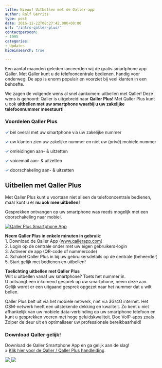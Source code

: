 ```yaml
---
title: Nieuw! Uitbellen met de Qaller-app
author: Ralf Gerrits
type: post
date: 2016-12-22T08:27:42.000+00:00
url: "/intro-qaller-plus/"
contactpersoon:
- 1995
categories:
- Updates
hideinsearch: true

---
```

Een aantal maanden geleden lanceerden wij de gratis smartphone app Qaller. Met Qaller kunt u de telefooncentrale bedienen, handig voor onderweg. De app is enorm populair en voorziet bij veel klanten in een behoefte.

<!--more-->

We zagen de volgende wens al snel aankomen: uitbellen met Qaller! Deze wens is gehoord: Qaller is uitgebreid naar **Qaller Plus**! Met Qaller Plus kunt u ook **uitbellen met uw smartphone waarbij u uw zakelijke telefoonnummer meestuurt**!

### Voordelen Qaller Plus

<span style="color:#5184c4"><strong>✓</strong></span> bel overal met uw smartphone via uw zakelijke nummer

<span style="color:#5184c4"><strong>✓</strong></span> uw klanten zien uw zakelijke nummer en niet uw (privé) mobiele nummer

<span style="color:#5184c4"><strong>✓</strong></span> omleidingen aan- & uitzetten

<span style="color:#5184c4"><strong>✓</strong></span> voicemail aan- & uitzetten

<span style="color:#5184c4"><strong>✓</strong></span> doorschakeling aan- & uitzetten

## Uitbellen met Qaller Plus

Met Qaller Plus kunt u voortaan niet alleen de telefooncentrale bedienen, maar kunt u er **nu ook mee uitbellen!**

Gesprekken ontvangen op uw smartphone was reeds mogelijk met een doorschakeling naar mobiel.

<a href="https://www.callvoiptelefonie.nl/qaller/"><img src="https://res.cloudinary.com/callvoip/image/upload/v1556647042/Manual_Qaller_screenprint_2_250x445.png" alt="Qaller Plus Smartphone App" class="alignright size-full" /></a>

<b>Neem Qaller Plus in enkele minuten in gebruik: </b><br /> 1. Download de Qaller App (<a href="https://www.qallerapp.com" target="_blank">www.qallerapp.com</a>)<br /> 2. Login op de centrale onder met uw eigen gebruikers-login<br /> 3. Activeer de app (QR-code of nummercode)<br /> 4. Schakel Qaller Plus in bij uw gebruikersdetails op de centrale (beheerder)<br /> 5. Start gelijk met bedienen en uitbellen!

<b>Toelichting uitbellen met Qaller Plus </b><br /> Wilt u uitbellen vanaf uw smartphone? Toets het nummer in.<br /> U ontvangt een inkomend gesprek op uw smartphone, neem deze aan.<br /> Gelijk wordt er een uitgaand gesprek opgezet naar het nummer dat u wilt bellen.

Qaller Plus belt uit via het mobiele netwerk, niet via 3G/4G internet. Het GSM-netwerk heeft een uitstekende dekking en kwaliteit. Zo bent u niet afhankelijk van uw mobiele data-verbinding op uw smartphone telefoon en kunt u gesprekken voeren met hoge geluidskwaliteit. Doe VoIP-apps zoals Zoiper de deur uit en optimaliseer uw professionele bereikbaarheid!

### Download Qaller gelijk!

Download de Qaller Smartphone App en ga gelijk aan de slag!<br /> &raquo; <a href="https://www.simmpl.nl/downloads/Simmpl_handleiding_qaller_mobile_app.pdf" target="_blank">Klik hier voor de Qaller / Qaller Plus handleiding</a>.


<a href="https://itunes.apple.com/us/app/qaller/id1140548146?mt=8" target="_blank">
<img src="https://res.cloudinary.com/callvoip/image/upload/v1556647042/App-Stroe.png" class="aligncenter size-full" />
</a>

<a href="https://play.google.com/store/apps/details?id=com.digifoon.qaller" target="_blank">
<img src="https://res.cloudinary.com/callvoip/image/upload/v1556647042/Play-Store.png" class="alignright size-large" />
</a>